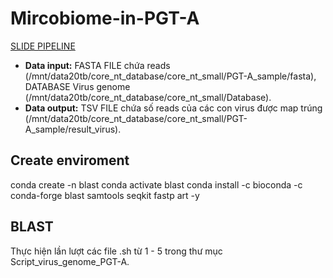 # Mircobiome-in-PGT-A

[SLIDE PIPELINE](https://docs.google.com/presentation/d/1d2WFg5x-Rt7lxNffcPU7t_VxyPxcVsq2h_iFGM67HQ8/edit?usp=sharing)

- **Data input:** FASTA FILE chứa reads (/mnt/data20tb/core_nt_database/core_nt_small/PGT-A_sample/fasta), DATABASE Virus genome (/mnt/data20tb/core_nt_database/core_nt_small/Database).
- **Data output:** TSV FILE chứa số reads của các con virus được map trúng (/mnt/data20tb/core_nt_database/core_nt_small/PGT-A_sample/result_virus).

## Create enviroment
conda create -n blast conda activate blast conda install -c bioconda -c conda-forge blast samtools seqkit fastp art -y

## BLAST
Thực hiện lần lượt các file .sh từ 1 - 5 trong thư mục Script_virus_genome_PGT-A.


